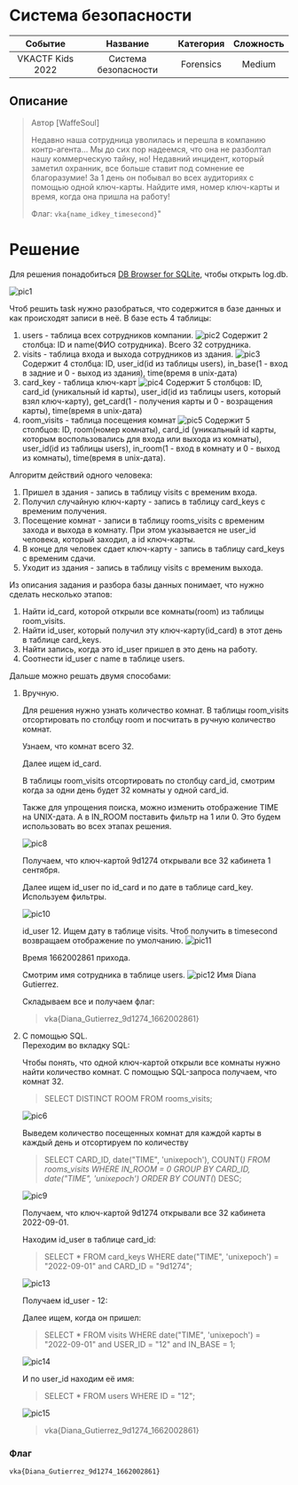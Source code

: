 # Система безопасности

| Cобытие       | Название       | Категория | Сложность |
|:-------------:|:-------------: |:---------:|:---------:|
| VKAСTF Kids 2022 |Система безопасности| Forensics | Medium |

## Описание

>Автор [WaffeSoul]
>
>Недавно наша сотрудница уволилась и перешла в компанию контр-агента... Мы до сих пор надеемся, что она не разболтал нашу коммерческую тайну, но! Недавний инцидент, который заметил охранник, все больше ставит под сомнение ее благоразумие! За 1 день он побывал во всех аудиториях с помощью одной ключ-карты. Найдите имя, номер ключ-карты и время, когда она пришла на работу!
>
>Флаг: `vka{name_idkey_timesecond}`" 


# Решение

Для решения понадобиться [DB Browser for SQLite](https://sqlitebrowser.org/), чтобы открыть log.db.

![pic1](pic/1.png)

Чтоб решить task нужно разобраться, что содержится в базе данных и как происходят записи в неё. В базе есть 4 таблицы:
1. users - таблица всех сотрудников компании. 
![pic2](pic/2.png)
Содержит 2 столбца: ID и name(ФИО сотрудника). Всего 32 сотрудника.
2. visits - таблица входа и выхода сотрудников из здaния.
![pic3](pic/3.png)
Содержит 4 столбца: ID, user_id(id из таблицы users), in_base(1 - вход в задние и 0 - выход из здания), time(время в unix-дата)
3. card_key - таблица ключ-карт
![pic4](pic/4.png)
Содержит 5 столбцов: ID, card_id (уникальный id карты), user_id(id из таблицы users, который взял ключ-карту), get_card(1 - получения карты и 0 - возращения карты), time(время в unix-дата)
4. room_visits - таблица посещения комнат
![pic5](pic/5.png)
Содержит 5 столбцов: ID, room(номер комнаты), card_id (уникальный id карты, которым воспользовались для входа или выхода из комнаты), user_id(id из таблицы users), in_room(1 - вход в комнату и 0 - выход из комнаты), time(время в unix-дата).

Алгоритм действий одного человека:
1. Пришел в здания - запись в таблицу visits с временим входа.
2. Получил случайную ключ-карту - запись в таблицу card_keys с временим получения.
3. Посещение комнат - записи в таблицу rooms_visits с временим захода и выхода в комнату. При этом указывается не user_id человека, который заходил, а id ключ-карты.
4. В конце для человек сдает ключ-карту - запись в таблицу card_keys с временим сдачи.
5. Уходит из здания  - запись в таблицу visits с временим выхода.

Из описания задания и разбора базы данных понимает, что нужно сделать несколько этапов:
1. Найти id_card, которой открыли все комнаты(room) из таблицы room_visits.
2. Найти id_user, который получил эту ключ-карту(id_card) в этот день в таблице card_keys.
3. Найти запись, когда это id_user пришел в это день на работу.
4. Соотнести id_user с name в таблице users. 

Дальше можно решать двумя способами: 
1. Вручную.

    Для решения нужно узнать количество комнат. В таблицы room_visits отсортировать по столбцу room и посчитать в ручную количество комнат.

    Узнаем, что комнат всего 32.

    Далее ищем id_card. 
    
    В таблицы room_visits отсортировать по столбцу card_id, смотрим когда за одни день будет 32 комнаты у одной card_id. 
    
    Также для упрощения поиска, можно изменить отображение TIME на UNIX-дата. А в IN_ROOM поставить фильтр на 1 или 0. Это будем использовать во всех этапах решения.


    ![pic8](pic/8.png)

    Получаем, что ключ-картой 9d1274 открывали все 32 кабинета 1 сентября. 

    Далее ищем id_user по id_card и по дате в таблице card_key. Используем фильтры.

    ![pic10](pic/10.png)

    id_user 12. Ищем дату в таблице visits. Чтоб получить в timesecond возвращаем отображение по умолчанию.
    ![pic11](pic/11.png)

    Время 1662002861 прихода.

    Смотрим имя сотрудника в таблице users.
    ![pic12](pic/12.png)
    Имя Diana Gutierrez.

    Складываем все и получаем флаг:

    >vka{Diana_Gutierrez_9d1274_1662002861}




2. С помощью SQL.  
    Переходим во вкладку SQL:

    Чтобы понять, что одной ключ-картой открыли все комнаты нужно найти количество комнат. С помощью SQL-запроса получаем, что комнат 32.
    >SELECT DISTINCT ROOM  FROM rooms_visits;

    ![pic6](pic/6.png)
    

    Выведем количество посещенных комнат для каждой карты в каждый день и отсортируем по количеству 

    >SELECT CARD_ID, date("TIME", 'unixepoch'), COUNT(*) FROM rooms_visits WHERE IN_ROOM = 0 GROUP BY CARD_ID, date("TIME", 'unixepoch') ORDER BY COUNT(*) DESC;

    ![pic9](pic/9.png)

    Получаем, что ключ-картой 9d1274 открывали все 32 кабинета 2022-09-01. 

    Находим id_user в таблице card_id:

    > SELECT * FROM card_keys WHERE date("TIME", 'unixepoch') = "2022-09-01" and CARD_ID = "9d1274";

    ![pic13](pic/13.png)

    Получаем id_user - 12:

    Далее ищем, когда он пришел:

    > SELECT * FROM visits WHERE date("TIME", 'unixepoch') = "2022-09-01" and USER_ID = "12" and IN_BASE = 1;

    ![pic14](pic/14.png)

    И по user_id находим её имя:

    > SELECT * FROM users WHERE ID = "12";

    ![pic15](pic/15.png)

    > vka{Diana_Gutierrez_9d1274_1662002861}


### Флаг
```
vka{Diana_Gutierrez_9d1274_1662002861}
```
